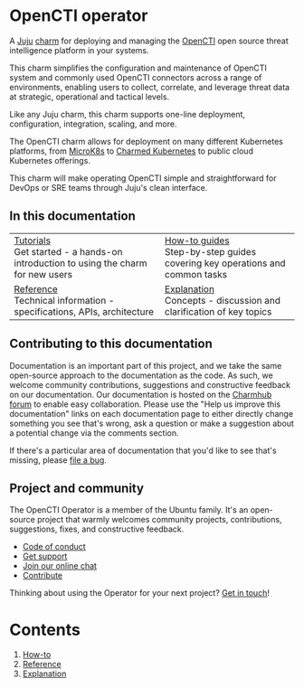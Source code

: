 # OpenCTI operator

A [Juju](https://juju.is/) [charm](https://juju.is/docs/olm/charmed-operators) for deploying and managing the [OpenCTI](https://filigran.io/solutions/open-cti/)
open source threat intelligence platform in your systems. 

This charm simplifies the configuration and maintenance of OpenCTI system and 
commonly used OpenCTI connectors across a range of environments, enabling users
to collect, correlate, and leverage threat data at strategic, operational and 
tactical levels.

Like any Juju charm, this charm supports one-line deployment, configuration, integration, scaling, and more. 

The OpenCTI charm allows for deployment on many different Kubernetes platforms, from [MicroK8s](https://microk8s.io/) to 
[Charmed Kubernetes](https://ubuntu.com/kubernetes) to public cloud Kubernetes offerings.

This charm will make operating OpenCTI simple and straightforward for DevOps or SRE teams through Juju's clean interface. 

## In this documentation

| | |
|--|--|
| [Tutorials](./tutorial)</br>  Get started - a hands-on introduction to using the charm for new users </br> |  [How-to guides](./how-to) </br> Step-by-step guides covering key operations and common tasks |
| [Reference](./reference) </br> Technical information - specifications, APIs, architecture | [Explanation](./explanation) </br> Concepts - discussion and clarification of key topics  |

## Contributing to this documentation

Documentation is an important part of this project, and we take the same open-source approach to the documentation as 
the code. As such, we welcome community contributions, suggestions and constructive feedback on our documentation. 
Our documentation is hosted on the [Charmhub forum](https://discourse.charmhub.io/) 
to enable easy collaboration. Please use the "Help us improve this documentation" links on each documentation page to 
either directly change something you see that's wrong, ask a question or make a suggestion about a potential change via 
the comments section.

If there's a particular area of documentation that you'd like to see that's missing, please 
[file a bug](https://github.com/canonical/opencti-operator/issues).

## Project and community

The OpenCTI Operator is a member of the Ubuntu family. It's an open-source project that warmly welcomes community 
projects, contributions, suggestions, fixes, and constructive feedback.

- [Code of conduct](https://ubuntu.com/community/code-of-conduct)
- [Get support](https://discourse.charmhub.io/)
- [Join our online chat](https://matrix.to/#/#charmhub-charmdev:ubuntu.com)
- [Contribute](how-to/contribute.md)

Thinking about using the <charm-name> Operator for your next project? 
[Get in touch](https://matrix.to/#/#charmhub-charmdev:ubuntu.com)!

# Contents

1. [How-to](./how-to)
1. [Reference](./reference)
1. [Explanation](./explanation)
